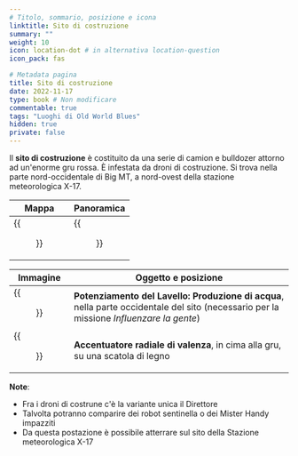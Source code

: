 ```yaml
---
# Titolo, sommario, posizione e icona
linktitle: Sito di costruzione
summary: ""
weight: 10
icon: location-dot # in alternativa location-question
icon_pack: fas

# Metadata pagina
title: Sito di costruzione
date: 2022-11-17
type: book # Non modificare
commentable: true
tags: "Luoghi di Old World Blues"
hidden: true
private: false
---
```


<div class="fnv">

Il **sito di costruzione** è costituito da una serie di camion e bulldozer attorno ad un'enorme gru rossa. È infestata da droni di costruzione. Si trova nella parte nord-occidentale di Big MT, a nord-ovest della stazione meteorologica X-17.

| Mappa | Panoramica |
| ----- | ---------- |
| {{<figure src="fnv/Construction_site_map.webp">}}    |  {{<figure src="fnv/Construction_site.webp">}}       | 

| Immagine | Oggetto e posizione |
| -------- | ------------------- |
|   {{<figure src="fnv/Sink_upgrade_water_production_tape.webp">}}       |  **Potenziamento del Lavello: Produzione di acqua**, nella parte occidentale del sito (necessario per la missione _Influenzare la gente_)                   |
|  {{<figure src="fnv/ConstructionSite_valence_radii_accentuator.webp">}}        |  **Accentuatore radiale di valenza**, in cima alla gru, su una scatola di legno                   |

**Note**:
- Fra i droni di costrune c'è la variante unica il Direttore
- Talvolta potranno comparire dei robot sentinella o dei Mister Handy impazziti
- Da questa postazione è possibile atterrare sul sito della Stazione meteorologica X-17

</div>

